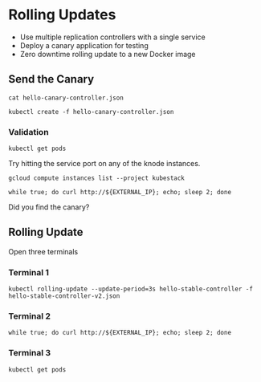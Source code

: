 # Rolling Updates

* Use multiple replication controllers with a single service
* Deploy a canary application for testing
* Zero downtime rolling update to a new Docker image

## Send the Canary

```
cat hello-canary-controller.json 
```

```
kubectl create -f hello-canary-controller.json
```

### Validation

```
kubectl get pods
```

Try hitting the service port on any of the knode instances.

```
gcloud compute instances list --project kubestack
```

```
while true; do curl http://${EXTERNAL_IP}; echo; sleep 2; done
```

Did you find the canary?

## Rolling Update

Open three terminals

### Terminal 1

```
kubectl rolling-update --update-period=3s hello-stable-controller -f hello-stable-controller-v2.json
```

### Terminal 2

```
while true; do curl http://${EXTERNAL_IP}; echo; sleep 2; done
```

### Terminal 3

```
kubectl get pods
```
